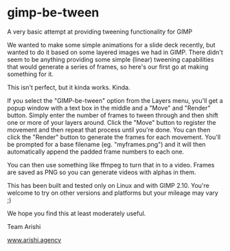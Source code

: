 # gimp-be-tween
A very basic attempt at providing tweening functionality for GIMP

We wanted to make some simple animations for a slide deck recently, but wanted to do it based on some layered images we had in GIMP. There didn't seem to be anything providing some simple (linear) tweening capabilities that would generate a series of frames, so here's our first go at making something for it.

This isn't perfect, but it kinda works. Kinda.

If you select the "GIMP-be-tween" option from the Layers menu, you'll get a popup window with a text box in the middle and a "Move" and "Render" button. Simply enter the number of frames to tween through and then shift one or more of your layers around. Click the "Move" button to register the movement and then repeat that process until you're done. You can then click the "Render" button to generate the frames for each movement. You'll be prompted for a base filename (eg. "myframes.png") and it will then automatically append the padded frame numbers to each one.

You can then use something like ffmpeg to turn that in to a video. Frames are saved as PNG so you can generate videos with alphas in them.

This has been built and tested only on Linux and with GIMP 2.10. You're welcome to try on other versions and platforms but your mileage may vary ;)

We hope you find this at least moderately useful.

Team Arishi

www.arishi.agency
